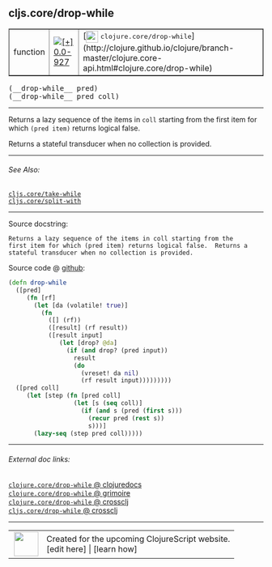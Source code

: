 ## cljs.core/drop-while



 <table border="1">
<tr>
<td>function</td>
<td><a href="https://github.com/cljsinfo/cljs-api-docs/tree/0.0-927"><img valign="middle" alt="[+] 0.0-927" title="Added in 0.0-927" src="https://img.shields.io/badge/+-0.0--927-lightgrey.svg"></a> </td>
<td>
[<img height="24px" valign="middle" src="http://i.imgur.com/1GjPKvB.png"> <samp>clojure.core/drop-while</samp>](http://clojure.github.io/clojure/branch-master/clojure.core-api.html#clojure.core/drop-while)
</td>
</tr>
</table>


 <samp>
(__drop-while__ pred)<br>
</samp>
 <samp>
(__drop-while__ pred coll)<br>
</samp>

---

Returns a lazy sequence of the items in `coll` starting from the first item for
which `(pred item)` returns logical false.

Returns a stateful transducer when no collection is provided.



---


###### See Also:

[`cljs.core/take-while`](../cljs.core/take-while.md)<br>
[`cljs.core/split-with`](../cljs.core/split-with.md)<br>

---


Source docstring:

```
Returns a lazy sequence of the items in coll starting from the
first item for which (pred item) returns logical false.  Returns a
stateful transducer when no collection is provided.
```


Source code @ [github](https://github.com/clojure/clojurescript/blob/r3269/src/main/cljs/cljs/core.cljs#L4140-L4163):

```clj
(defn drop-while
  ([pred]
     (fn [rf]
       (let [da (volatile! true)]
         (fn
           ([] (rf))
           ([result] (rf result))
           ([result input]
              (let [drop? @da]
                (if (and drop? (pred input))
                  result
                  (do
                    (vreset! da nil)
                    (rf result input)))))))))
  ([pred coll]
     (let [step (fn [pred coll]
                  (let [s (seq coll)]
                    (if (and s (pred (first s)))
                      (recur pred (rest s))
                      s)))]
       (lazy-seq (step pred coll)))))
```

<!--
Repo - tag - source tree - lines:

 <pre>
clojurescript @ r3269
└── src
    └── main
        └── cljs
            └── cljs
                └── <ins>[core.cljs:4140-4163](https://github.com/clojure/clojurescript/blob/r3269/src/main/cljs/cljs/core.cljs#L4140-L4163)</ins>
</pre>

-->

---



###### External doc links:

[`clojure.core/drop-while` @ clojuredocs](http://clojuredocs.org/clojure.core/drop-while)<br>
[`clojure.core/drop-while` @ grimoire](http://conj.io/store/v1/org.clojure/clojure/1.7.0-beta3/clj/clojure.core/drop-while/)<br>
[`clojure.core/drop-while` @ crossclj](http://crossclj.info/fun/clojure.core/drop-while.html)<br>
[`cljs.core/drop-while` @ crossclj](http://crossclj.info/fun/cljs.core.cljs/drop-while.html)<br>

---

 <table>
<tr><td>
<img valign="middle" align="right" width="48px" src="http://i.imgur.com/Hi20huC.png">
</td><td>
Created for the upcoming ClojureScript website.<br>
[edit here] | [learn how]
</td></tr></table>

[edit here]:https://github.com/cljsinfo/cljs-api-docs/blob/master/cljsdoc/cljs.core/drop-while.cljsdoc
[learn how]:https://github.com/cljsinfo/cljs-api-docs/wiki/cljsdoc-files

<!--

This information was too distracting to show to readers, but I'll leave it
commented here since it is helpful to:

- pretty-print the data used to generate this document
- and show how to retrieve that data



The API data for this symbol:

```clj
{:description "Returns a lazy sequence of the items in `coll` starting from the first item for\nwhich `(pred item)` returns logical false.\n\nReturns a stateful transducer when no collection is provided.",
 :ns "cljs.core",
 :name "drop-while",
 :signature ["[pred]" "[pred coll]"],
 :history [["+" "0.0-927"]],
 :type "function",
 :related ["cljs.core/take-while" "cljs.core/split-with"],
 :full-name-encode "cljs.core/drop-while",
 :source {:code "(defn drop-while\n  ([pred]\n     (fn [rf]\n       (let [da (volatile! true)]\n         (fn\n           ([] (rf))\n           ([result] (rf result))\n           ([result input]\n              (let [drop? @da]\n                (if (and drop? (pred input))\n                  result\n                  (do\n                    (vreset! da nil)\n                    (rf result input)))))))))\n  ([pred coll]\n     (let [step (fn [pred coll]\n                  (let [s (seq coll)]\n                    (if (and s (pred (first s)))\n                      (recur pred (rest s))\n                      s)))]\n       (lazy-seq (step pred coll)))))",
          :title "Source code",
          :repo "clojurescript",
          :tag "r3269",
          :filename "src/main/cljs/cljs/core.cljs",
          :lines [4140 4163]},
 :full-name "cljs.core/drop-while",
 :clj-symbol "clojure.core/drop-while",
 :docstring "Returns a lazy sequence of the items in coll starting from the\nfirst item for which (pred item) returns logical false.  Returns a\nstateful transducer when no collection is provided."}

```

Retrieve the API data for this symbol:

```clj
;; from Clojure REPL
(require '[clojure.edn :as edn])
(-> (slurp "https://raw.githubusercontent.com/cljsinfo/cljs-api-docs/catalog/cljs-api.edn")
    (edn/read-string)
    (get-in [:symbols "cljs.core/drop-while"]))
```

-->
